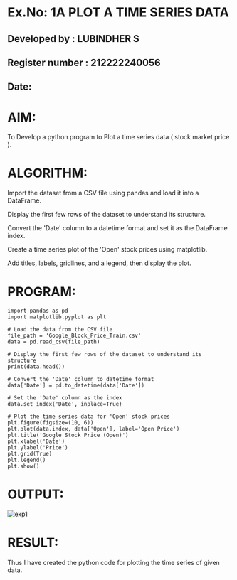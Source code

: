 # Ex.No: 1A PLOT A TIME SERIES DATA

## Developed by : LUBINDHER S
## Register number : 212222240056
## Date: 

# AIM:
To Develop a python program to Plot a time series data ( stock market price ).
# ALGORITHM:
Import the dataset from a CSV file using pandas and load it into a DataFrame.

Display the first few rows of the dataset to understand its structure.

Convert the 'Date' column to a datetime format and set it as the DataFrame index.

Create a time series plot of the 'Open' stock prices using matplotlib.

Add titles, labels, gridlines, and a legend, then display the plot.
# PROGRAM:
```
import pandas as pd
import matplotlib.pyplot as plt

# Load the data from the CSV file
file_path = 'Google_Block_Price_Train.csv'
data = pd.read_csv(file_path)

# Display the first few rows of the dataset to understand its structure
print(data.head())

# Convert the 'Date' column to datetime format
data['Date'] = pd.to_datetime(data['Date'])

# Set the 'Date' column as the index
data.set_index('Date', inplace=True)

# Plot the time series data for 'Open' stock prices
plt.figure(figsize=(10, 6))
plt.plot(data.index, data['Open'], label='Open Price')
plt.title('Google Stock Price (Open)')
plt.xlabel('Date')
plt.ylabel('Price')
plt.grid(True)
plt.legend()
plt.show()
```

# OUTPUT:

![exp1](https://github.com/user-attachments/assets/bf6287c5-ccf0-4b82-af78-284af61da6fd)


# RESULT:
Thus I have created the python code for plotting the time series of given data.

